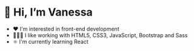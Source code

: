 # 👋 Hi, I’m Vanessa
- ♥️ I'm interested in front-end development
- 👩🏻‍💻 I like working with HTML5, CSS3, JavaScript, Bootstrap and Sass
- ⚛️ I'm currently learning React
